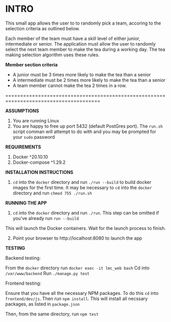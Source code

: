 # INTRO

This small app allows the user to to randomly pick a team, accoring to the selection criteria as outlined below.

Each member of the team must have a skill level of either junior, intermediate or senior. The application must allow the user to randomly select the next team member to make the tea during a working day. The tea making selection algorithm uses these rules.

**Member section criteria**

- A junior must be 3 times more likely to make the tea than a senior
- A intermediate must be 2 times more likely to make the tea than a senior
- A team member cannot make the tea 2 times in a row.


======================================================================================

**ASSUMPTIONS**

1) You are running Linux
2) You are happy to free up port 5432 (default PostGres port). The `run.sh` script comman will attempt to do with and you may be prompted for your `sudo` password


**REQUIREMENTS**

1) Docker ^20.10.10
2) Docker-compose ^1.29.2 


**INSTALLATION INSTRUCTIONS**

1)  `cd` into the `docker` directory and run `./run --build` to build docker images for the first time.
    It may be necessary to `cd` into the `docker` directory and run `chmod 755 ./run.sh` 

**RUNNING THE APP**

1)  `cd` into the `docker` directory and run `./run`. 
    This step can be omitted if you've already run `run --build`

This will launch the Docker containers. Wait for the launch process to finish.

2) Point your browser to http://localhost:8080 to launch the app


**TESTING**

Backend testing:

From the `docker` directory run `docker exec -it lmc_web bash`
Cd into `/var/www/backend`
Run `./manage.py test`


Frontend testing:


Ensure that you have all the necessary NPM packages. To do this `cd` into `frontend/dev/js`.
Then run `npm install`. This will install all necssary packages, as listed in `package.json`

Then, from the same directory, run `npm test`